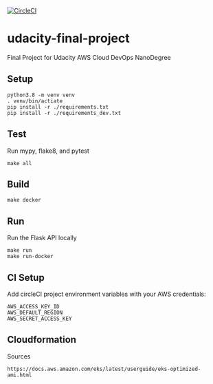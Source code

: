 [![CircleCI](https://circleci.com/gh/jskline/udacity-final-project/tree/main.svg?style=svg)](https://circleci.com/gh/jskline/udacity-final-project/tree/main)

# udacity-final-project
Final Project for Udacity AWS Cloud DevOps NanoDegree

## Setup

    python3.8 -m venv venv
    . venv/bin/actiate
    pip install -r ./requirements.txt
    pip install -r ./requirements_dev.txt

## Test

Run mypy, flake8, and pytest

    make all

## Build

    make docker

## Run

Run the Flask API locally

    make run
    make run-docker

## CI Setup

Add circleCI project environment variables with your AWS credentials:

    AWS_ACCESS_KEY_ID
    AWS_DEFAULT_REGION
    AWS_SECRET_ACCESS_KEY

## Cloudformation

Sources

    https://docs.aws.amazon.com/eks/latest/userguide/eks-optimized-ami.html
